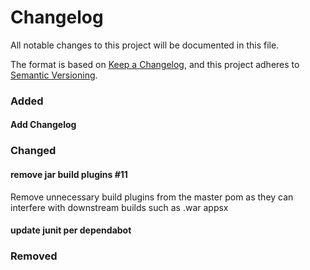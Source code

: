 # Changelog
All notable changes to this project will be documented in this file.

The format is based on [Keep a Changelog](https://keepachangelog.com/en/1.0.0/),
and this project adheres to [Semantic Versioning](https://semver.org/spec/v2.0.0.html).

### Added

#### Add Changelog

### Changed

#### remove jar build plugins #11

Remove unnecessary build plugins from the master pom as they can interfere with downstream builds such as .war appsx

#### update junit per dependabot

### Removed
